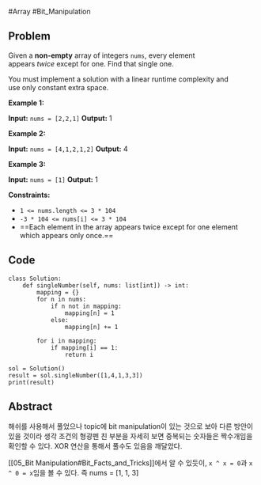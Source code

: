 #Array #Bit_Manipulation
## Problem
Given a **non-empty** array of integers `nums`, every element appears _twice_ except for one. Find that single one.

You must implement a solution with a linear runtime complexity and use only constant extra space.

**Example 1:**

**Input:** `nums = [2,2,1]`
**Output:** 1

**Example 2:**

**Input:** `nums = [4,1,2,1,2]`
**Output:** 4

**Example 3:**

**Input:** `nums = [1]`
**Output:** 1

**Constraints:**

- `1 <= nums.length <= 3 * 104`
- `-3 * 104 <= nums[i] <= 3 * 104`
- ==Each element in the array appears twice except for one element which appears only once.==
## Code
```run-python
class Solution:
    def singleNumber(self, nums: list[int]) -> int:
        mapping = {}
        for n in nums:
            if n not in mapping:
                mapping[n] = 1
            else:
                mapping[n] += 1
        
        for i in mapping:
            if mapping[i] == 1:
                return i

sol = Solution()
result = sol.singleNumber([1,4,1,3,3])
print(result)
```
## Abstract
해쉬를 사용해서 풀었으나 topic에 bit manipulation이 있는 것으로 보아 다른 방안이 있을 것이라 생각
조건의 형광펜 친 부분을 자세히 보면 중복되는 숫자들은 짝수개임을 확인할 수 있다.
XOR 연산을 통해서 풀수도 있음을 깨달았다.

[[05_Bit Manipulation#Bit_Facts_and_Tricks]]에서 알 수 있듯이, `x ^ x = 0`과 `x ^ 0 = x`임을 볼 수 있다.
즉 nums = [1, 1, 3]